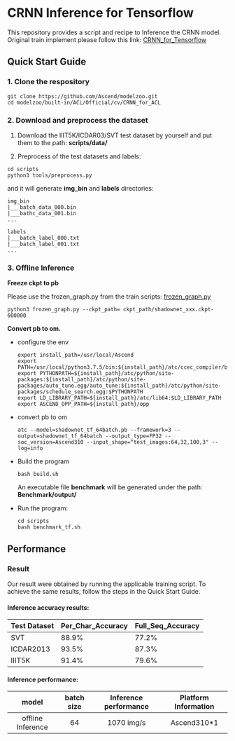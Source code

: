 

# CRNN Inference for Tensorflow 

This repository provides a script and recipe to Inference the CRNN model. Original train implement please follow this link: [CRNN_for_Tensorflow](https://github.com/Ascend/modelzoo/tree/master/built-in/TensorFlow/Official/cv/detection/CRNN_for_TensorFlow)

## Quick Start Guide

### 1. Clone the respository

```shell
git clone https://github.com/Ascend/modelzoo.git
cd modelzoo/built-in/ACL/Official/cv/CRNN_for_ACL
```

### 2. Download and preprocess the dataset

1. Download the IIIT5K/ICDAR03/SVT test dataset by yourself and put them to the path: **scripts/data/**

2. Preprocess of the test datasets and labels:
```
cd scripts
python3 tools/preprocess.py
```
and it will generate **img_bin** and **labels** directories:
```
img_bin
|___batch_data_000.bin
|___bathc_data_001.bin
...

labels
|___batch_label_000.txt
|___batch_label_001.txt
...
```

### 3. Offline Inference
**Freeze ckpt to pb**

Please use the frozen_graph.py from the train scripts: [frozen_graph.py](https://github.com/Ascend/modelzoo/blob/master/built-in/TensorFlow/Official/cv/detection/CRNN_for_TensorFlow/tools/frozen_graph.py)
```
python3 frozen_graph.py --ckpt_path= ckpt_path/shadownet_xxx.ckpt-600000
```

**Convert pb to om.**

- configure the env

  ```
  export install_path=/usr/local/Ascend
  export PATH=/usr/local/python3.7.5/bin:${install_path}/atc/ccec_compiler/bin:${install_path}/atc/bin:$PATH
  export PYTHONPATH=${install_path}/atc/python/site-packages:${install_path}/atc/python/site-packages/auto_tune.egg/auto_tune:${install_path}/atc/python/site-packages/schedule_search.egg:$PYTHONPATH
  export LD_LIBRARY_PATH=${install_path}/atc/lib64:$LD_LIBRARY_PATH
  export ASCEND_OPP_PATH=${install_path}/opp
  ```

- convert pb to om

  ```
  atc --model=shadownet_tf_64batch.pb --framework=3 --output=shadownet_tf_64batch --output_type=FP32 --soc_version=Ascend310 --input_shape="test_images:64,32,100,3" --log=info
  ```

- Build the program

  ```
  bash build.sh
  ```
  An executable file **benchmark** will be generated under the path: **Benchmark/output/**

- Run the program:

  ```
  cd scripts
  bash benchmark_tf.sh
  ```



## Performance

### Result

Our result were obtained by running the applicable training script. To achieve the same results, follow the steps in the Quick Start Guide.

#### Inference accuracy results:

| Test Dataset | Per_Char_Accuracy | Full_Seq_Accuracy |
|--------------|-------------------|-------------------|
| SVT          | 88.9%             | 77.2%             |
| ICDAR2013    | 93.5%             | 87.3%             |
| IIIT5K       | 91.4%             | 79.6%             |


#### Inference performance:

|       model       | batch size | Inference performance | Platform Information |
| :---------------: | :--------: | :-------------------: |:-------------------: |
| offline Inference |     64      |       1070 img/s       | Ascend310*1        |
